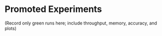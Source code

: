 # Promoted Experiments

(Record only green runs here; include throughput, memory, accuracy, and plots)
